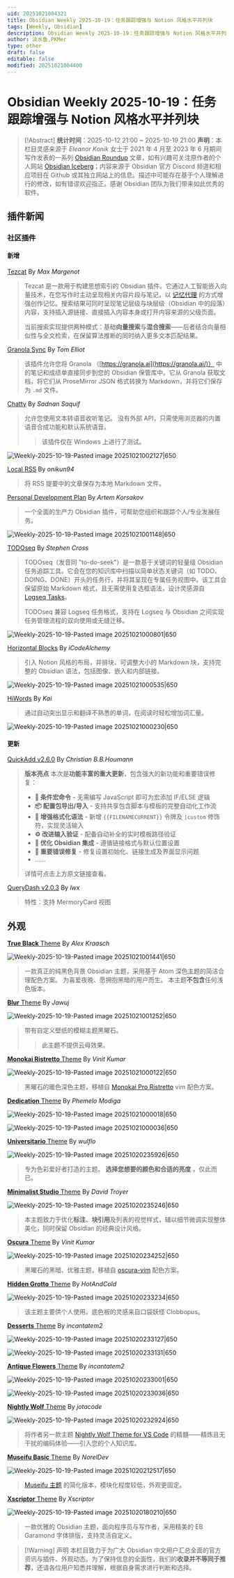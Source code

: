 ```yaml
---
uid: 20251021004321
title: Obsidian Weekly 2025-10-19：任务跟踪增强与 Notion 风格水平并列块
tags: [Weekly, Obsidian]
description: Obsidian Weekly 2025-10-19：任务跟踪增强与 Notion 风格水平并列块
author: 淡水鱼,PKMer
type: other
draft: false
editable: false
modified: 20251021004400
---
```


# Obsidian Weekly 2025-10-19：任务跟踪增强与 Notion 风格水平并列块

> [!Abstract]
> **统计时间**：2025-10-12 21:00 ~ 2025-10-19 21:00
> **声明**：本栏目灵感来源于 _Eleanor Konik_ 女士于 2021 年 4 月至 2023 年 6 月期间写作发表的一系列 [Obsidian Roundup](https://www.eleanorkonik.com/tag/roundup/) 文章，如有兴趣可关注原作者的个人网站 [Obsidian Iceberg](https://www.eleanorkonik.com/)；内容来源于 Obsidian 官方 Discord 频道和相应项目在 Github 或其独立网站上的信息。描述中可能存在基于个人理解进行的修改，如有错谬欢迎指正。感谢 Obsidian 团队为我们带来如此优秀的软件。

## 插件新闻

### 社区插件

#### 新增

[Tezcat](https://obsidian.md/plugins?id=tezcat) By _Max Margenot_

> Tezcat 是一款用于构建思想索引的 Obsidian 插件。它通过人工智能嵌入向量技术，在您写作时主动呈现相关内容片段与笔记，以 [记忆代理](https://www.bradleyrhodes.com/Papers/remembrance.html) 的方式增强创作记忆。搜索结果可同时呈现笔记层级与块层级（Obsidian 中的段落）内容，支持插入源链接、直接插入内容本身或打开内容来源的父级页面。
>
> 当前搜索实现提供两种模式：基础**向量搜索**与**混合搜索**——后者结合向量相似性与全文检索，在保留算法推断的同时纳入更多文本匹配结果。

[Granola Sync](https://obsidian.md/plugins?id=granola-sync) By _Tom Elliot_

> 该插件允许您将 Granola （[https://granola.ai](https://granola.ai/)） 中的笔记和成绩单直接同步到您的 Obsidian 保管库中。它从 Granola 获取文档，将它们从 ProseMirror JSON 格式转换为 Markdown，并将它们保存为 `.md` 文件。

[Chatty](https://obsidian.md/plugins?id=chatty) By _Sadnan Saquif_

> 允许您使用文本转语音收听笔记。
> 没有外部 API，只需使用浏览器的内置语音合成功能和默认系统语音。
>
>> 该插件仅在 Windows 上进行了测试。

![Weekly-2025-10-19-Pasted image 20251021002127|650](https://cdn.pkmer.cn/images/Weekly-2025-10-19-Pasted%20image%2020251021002127.png!pkmer)

[Local RSS](https://obsidian.md/plugins?id=local-rss) By _onikun94_

> 将 RSS 提要中的文章保存为本地 Markdown 文件。

[Personal Development Plan](https://obsidian.md/plugins?id=personal-development-plan) By _Artem Korsakov_

> 一个全面的生产力 Obsidian 插件，可帮助您组织和跟踪个人/专业发展任务。

![Weekly-2025-10-19-Pasted image 20251021001148|650](https://cdn.pkmer.cn/images/Weekly-2025-10-19-Pasted%20image%2020251021001148.png!pkmer)

[TODOseq](https://obsidian.md/plugins?id=todoseq) By _Stephen Cross_

> TODOseq（发音同 "to-do-seek"）是一款基于关键词的轻量级 Obsidian 任务追踪工具。它会在您的知识库中扫描以简单状态关键词（如 TODO、DOING、DONE）开头的任务行，并将其呈现在专属任务视图中。该工具会保留原始 Markdown 格式，且无需使用复选框语法，设计灵感源自 [Logseq Tasks](https://docs.logseq.com/#/page/tasks)。
>
> TODOseq 兼容 Logseq 任务格式，支持在 Logseq 与 Obsidian 之间实现任务管理流程的双向使用或无缝迁移。

![Weekly-2025-10-19-Pasted image 20251021000801|650](https://cdn.pkmer.cn/images/Weekly-2025-10-19-Pasted%20image%2020251021000801.png!pkmer)

[Horizontal Blocks](https://obsidian.md/plugins?id=horizontal-blocks) By _iCodeAlchemy_

> 引入 Notion 风格的布局，并排块、可调整大小的 Markdown 块，支持完整的 Obsidian 语法，包括图像、嵌入和内部链接。

![Weekly-2025-10-19-Pasted image 20251021000535|650](https://cdn.pkmer.cn/images/Weekly-2025-10-19-Pasted%20image%2020251021000535.png!pkmer)

[HiWords](https://obsidian.md/plugins?id=hi-words) By _Kai_

> 通过自动突出显示和翻译不熟悉的单词，在阅读时轻松增加词汇量。

![Weekly-2025-10-19-Pasted image 20251021000230|650](https://cdn.pkmer.cn/images/Weekly-2025-10-19-Pasted%20image%2020251021000230.png!pkmer)

#### 更新

[QuickAdd v2.6.0](https://github.com/chhoumann/quickadd/releases/tag/2.6.0) By _Christian B.B.Houmann_

> **版本亮点**
> 本次是**功能丰富的重大更新**，包含强大的新功能和重要错误修复：
> - **🔀 条件宏命令** - 无需编写 JavaScript 即可为宏添加 IF/ELSE 逻辑
> - **📦 配置包导出/导入** - 支持共享包含脚本与模板的完整自动化工作流
> - **🎯 增强格式化语法** - 新增 `{{FILENAMECURRENT}}` 令牌及 `|custom` 修饰符，实现灵活输入
> - **⚙️ 改进输入验证** - 配备自动补全的实时模板路径验证
> - **🔗 优化 Obsidian 集成** - 遵循链接格式与默认位置设置
> - **🐛 重要错误修复** - 修复设置初始化、链接生成及界面显示问题
> - ……
>
> 详情可点击上方原文链接查看。

[QueryDash v2.0.3](https://github.com/liufree/obsidian-querydash/releases/tag/2.0.3) By _lwx_

> 特性：支持 MermoryCard 视图

## 外观

[**True Black** Theme](https://github.com/kraasch/true-black) By _Alex Kraasch_

![Weekly-2025-10-19-Pasted image 20251021001441|650](https://cdn.pkmer.cn/images/Weekly-2025-10-19-Pasted%20image%2020251021001441.png!pkmer)

> 一款真正的纯黑色背景 Obsidian 主题，采用基于 Atom 深色主题的简洁合理配色方案。
> 为喜爱夜晚、愿拥抱黑暗的用户而生。
> 本主题**不包含**任何浅色版本。

[**Blur** Theme](https://github.com/Jawuj/Blur-Theme) By _Jawuj_

![Weekly-2025-10-19-Pasted image 20251021001252|650](https://cdn.pkmer.cn/images/Weekly-2025-10-19-Pasted%20image%2020251021001252.png!pkmer)

> 带有自定义壁纸的模糊主题黑曜石。
>
>> 此主题不提供云母效果。

[**Monokai Ristretto** Theme](https://github.com/vinitkumar/monokai-ristretto-obsidian) By _Vinit Kumar_

![Weekly-2025-10-19-Pasted image 20251021000122|650](https://cdn.pkmer.cn/images/Weekly-2025-10-19-Pasted%20image%2020251021000122.png!pkmer)

> 黑曜石的暖色深色主题，移植自 [Monokai Pro Ristretto](https://github.com/vinitkumar/monokai-pro-vim) vim 配色方案。

[**Dedication** Theme](https://github.com/modigaphemelo/Dedication-obsidian-theme) By _Phemelo Modiga_

![Weekly-2025-10-19-Pasted image 20251021000018|650](https://cdn.pkmer.cn/images/Weekly-2025-10-19-Pasted%20image%2020251021000018.png!pkmer)

![Weekly-2025-10-19-Pasted image 20251021000036|650](https://cdn.pkmer.cn/images/Weekly-2025-10-19-Pasted%20image%2020251021000036.png!pkmer)

[**Universitario** Theme](https://github.com/wulflo/obsidian-3Sumaq) By _wulflo_

![Weekly-2025-10-19-Pasted image 20251020235926|650](https://cdn.pkmer.cn/images/Weekly-2025-10-19-Pasted%20image%2020251020235926.png!pkmer)

> 专为色彩爱好者打造的主题。 **选择您想要的颜色和合适的亮度** ，仅此而已。

[**Minimalist Studio** Theme](https://github.com/david-troyer/obsidian-theme-minimalist-studio) By _David Troyer_

![Weekly-2025-10-19-Pasted image 20251020235246|650](https://cdn.pkmer.cn/images/Weekly-2025-10-19-Pasted%20image%2020251020235246.png!pkmer)

> 本主题致力于优化**标注**、**块引用**及列表的视觉样式，辅以细节微调实现整体美化，同时保留 Obsidian 的经典设计风格。

[**Oscura** Theme](https://github.com/vinitkumar/oscura-obsidian) By _Vinit Kumar_

![Weekly-2025-10-19-Pasted image 20251020234252|650](https://cdn.pkmer.cn/images/Weekly-2025-10-19-Pasted%20image%2020251020234252.png!pkmer)

> 黑曜石的黑暗、优雅主题，移植自 [oscura-vim](https://github.com/vinitkumar/oscura-vim) 配色方案。

[**Hidden Grotto** Theme](https://github.com/HotAndCold245/Hidden-Grotto) By _HotAndCold_

![Weekly-2025-10-19-Pasted image 20251020233234|650](https://cdn.pkmer.cn/images/Weekly-2025-10-19-Pasted%20image%2020251020233234.png!pkmer)

> 该主题主要供个人使用。底色板的灵感来自口袋妖怪 Clobbopus。

[**Desserts** Theme](https://github.com/incantatem2/Obsidian-desserts) By _incantatem2_

![Weekly-2025-10-19-Pasted image 20251020233127|650](https://cdn.pkmer.cn/images/Weekly-2025-10-19-Pasted%20image%2020251020233127.png!pkmer)

![Weekly-2025-10-19-Pasted image 20251020233131|650](https://cdn.pkmer.cn/images/Weekly-2025-10-19-Pasted%20image%2020251020233131.png!pkmer)

[**Antique Flowers** Theme](https://github.com/incantatem2/Obsidian-antique-flowers) By _incantatem2_

![Weekly-2025-10-19-Pasted image 20251020233001|650](https://cdn.pkmer.cn/images/Weekly-2025-10-19-Pasted%20image%2020251020233001.png!pkmer)

![Weekly-2025-10-19-Pasted image 20251020233036|650](https://cdn.pkmer.cn/images/Weekly-2025-10-19-Pasted%20image%2020251020233036.png!pkmer)

[**Nightly Wolf** Theme](https://github.com/codejota/NightlyWolf_ObsidianTheme) By _jotacode_

![Weekly-2025-10-19-Pasted image 20251020232924|650](https://cdn.pkmer.cn/images/Weekly-2025-10-19-Pasted%20image%2020251020232924.png!pkmer)

> 将作者另一款主题 [Nightly Wolf Theme for VS Code](https://marketplace.visualstudio.com/items?itemName=jotacode.nightly-wolf-theme) 的精髓——精炼且无干扰的编码体验——引入您的个人知识库。

[**Museifu Basic** Theme](https://github.com/account-not-relevant/museifu-basic-theme) By _NorelDev_

![Weekly-2025-10-19-Pasted image 20251020212517|650](https://cdn.pkmer.cn/images/Weekly-2025-10-19-Pasted%20image%2020251020212517.png!pkmer)

> [Museifu 主题](https://github.com/account-not-relevant/museifu-theme) 的简化版本，模块化程度较低，外观更固定。

[**Xscriptor** Theme](https://github.com/xscriptordev/obsidian) By _Xscriptor_

![Weekly-2025-10-19-Pasted image 20251020180210|650](https://cdn.pkmer.cn/images/Weekly-2025-10-19-Pasted%20image%2020251020180210.png!pkmer)

> 一款优雅的 Obsidian 主题，面向程序员与写作者，采用精美的 EB Garamond 字体排版，支持灵活自定义。

> [!Warning] 声明
> 本栏目致力于为广大 Obsidian 中文用户汇总全面的官方资讯与插件、外观动态。为了保持信息的全面性，我们的**收录并不等同于推荐**，还请各位用户知悉并理解，根据自身需求进行判断和选择。
